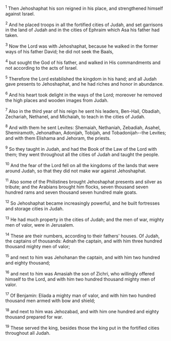 <sup>1</sup> 
Then Jehoshaphat his son reigned in his place, and strengthened himself against Israel. 

<sup>2</sup> 
And he placed troops in all the fortified cities of Judah, and set garrisons in the land of Judah and in the cities of Ephraim which Asa his father had taken. 

<sup>3</sup> 
Now the Lord was with Jehoshaphat, because he walked in the former ways of his father David; he did not seek the Baals, 

<sup>4</sup> 
but sought the God of his father, and walked in His commandments and not according to the acts of Israel. 

<sup>5</sup> 
Therefore the Lord established the kingdom in his hand; and all Judah gave presents to Jehoshaphat, and he had riches and honor in abundance. 

<sup>6</sup> 
And his heart took delight in the ways of the Lord; moreover he removed the high places and wooden images from Judah. 

<sup>7</sup> 
Also in the third year of his reign he sent his leaders, Ben-Hail, Obadiah, Zechariah, Nethanel, and Michaiah, to teach in the cities of Judah. 

<sup>8</sup> 
And with them he sent Levites: Shemaiah, Nethaniah, Zebadiah, Asahel, Shemiramoth, Jehonathan, Adonijah, Tobijah, and Tobadonijah--the Levites; and with them Elishama and Jehoram, the priests. 

<sup>9</sup> 
So they taught in Judah, and had the Book of the Law of the Lord with them; they went throughout all the cities of Judah and taught the people. 

<sup>10</sup> 
And the fear of the Lord fell on all the kingdoms of the lands that were around Judah, so that they did not make war against Jehoshaphat. 

<sup>11</sup> 
Also some of the Philistines brought Jehoshaphat presents and silver as tribute; and the Arabians brought him flocks, seven thousand seven hundred rams and seven thousand seven hundred male goats. 

<sup>12</sup> 
So Jehoshaphat became increasingly powerful, and he built fortresses and storage cities in Judah. 

<sup>13</sup> 
He had much property in the cities of Judah; and the men of war, mighty men of valor, were in Jerusalem. 

<sup>14</sup> 
These are their numbers, according to their fathers' houses. Of Judah, the captains of thousands: Adnah the captain, and with him three hundred thousand mighty men of valor; 

<sup>15</sup> 
and next to him was Jehohanan the captain, and with him two hundred and eighty thousand; 

<sup>16</sup> 
and next to him was Amasiah the son of Zichri, who willingly offered himself to the Lord, and with him two hundred thousand mighty men of valor. 

<sup>17</sup> 
Of Benjamin: Eliada a mighty man of valor, and with him two hundred thousand men armed with bow and shield; 

<sup>18</sup> 
and next to him was Jehozabad, and with him one hundred and eighty thousand prepared for war. 

<sup>19</sup> 
These served the king, besides those the king put in the fortified cities throughout all Judah.